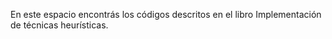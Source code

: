En este espacio encontrás los códigos descritos en el libro Implementación de técnicas heurísticas.
